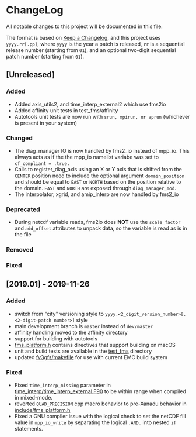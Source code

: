 # ChangeLog
All notable changes to this project will be documented in this file.

The format is based on [Keep a Changelog](https://keepachangelog.com/en/1.0.0),
and this project uses `yyyy.rr[.pp]`, where `yyyy` is the year a patch is released,
`rr` is a sequential release number (starting from `01`), and an optional two-digit
sequential patch number (starting from `01`).

## [Unreleased]
### Added
- Added axis_utils2, and time_interp_external2 which use fms2io
- Added affinity unit tests in test_fms/affinity
- Autotools unit tests are now run with `srun, mpirun, or aprun` (whichever is present in your system)
### Changed
- The diag_manager IO is now handled by fms2_io instead of mpp_io.  This always acts as if the the mpp_io namelist variabe was set to `cf_compliant = .true.`
- Calls to register_diag_axis using an X or Y axis that is shifted from the `CENTER` position need to include the optional argument `domain_position` and should be equal to `EAST` or `NORTH` based on the position relative to the domain.  `EAST` and `NORTH` are exposed through `diag_manager_mod`.
- The interpolator, xgrid, and amip_interp are now handled by fms2_io
### Deprecated
- During netcdf variable reads, fms2io does **NOT** use the `scale_factor` and `add_offset` attributes to unpack data, so the variable is read as is in the file
### Removed
### Fixed

## [2019.01] - 2019-11-26
### Added
- switch from "city" versioning style to `yyyy.<2_digit_version_number>[.<2-digit-patch number>]` style
- main development branch is `master` instead of `dev/master`
- affinity handling moved to the affinity directory
- support for building with autotools
- [fms_platform.h](include/fms_platform.h) contains directives that support building on macOS
- unit and build tests are available in the [test_fms](test_fms) directory
- updated [fv3gfs/makefile](fv3gfs/makefile) for use with current EMC build system
### Fixed
- Fixed `time_interp_missing` parameter in [time_interp/time_interp_external.F90](time_interp/time_interp_external.F90) to be within range when compiled in mixed-mode.
- reverted `QUAD_PRECISION` cpp macro behavior to pre-Xanadu behavior in [include/fms_platform.h](include/fms_platform.h)
- Fixed a GNU compiler issue with the logical check to set the netCDF fill value in `mpp_io_write` by separating the logical `.AND.` into nested `if` statements.
